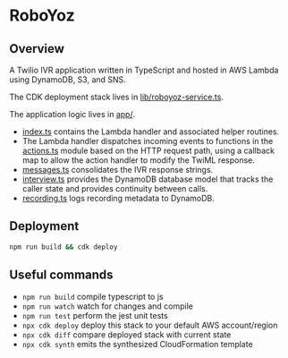 # RoboYoz

## Overview

A Twilio IVR application written in TypeScript and hosted in AWS Lambda using DynamoDB, S3, and SNS.

The CDK deployment stack lives in [lib/roboyoz-service.ts](lib/roboyoz-service.ts).

The application logic lives in [app/](app/).

- [index.ts](app/index.ts) contains the Lambda handler and associated helper routines.
- The Lambda handler dispatches incoming events to functions in the [actions.ts](app/actions.ts) module based on the HTTP request path, using a callback map to allow the action handler to modify the TwiML response.
- [messages.ts](app/messages.ts) consolidates the IVR response strings.
- [interview.ts](app/interview.ts) provides the DynamoDB database model that tracks the caller state and provides continuity between calls.
- [recording.ts](app/recording.ts) logs recording metadata to DynamoDB.

## Deployment

```sh
npm run build && cdk deploy
```

## Useful commands

- `npm run build` compile typescript to js
- `npm run watch` watch for changes and compile
- `npm run test` perform the jest unit tests
- `npx cdk deploy` deploy this stack to your default AWS account/region
- `npx cdk diff` compare deployed stack with current state
- `npx cdk synth` emits the synthesized CloudFormation template
